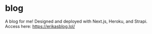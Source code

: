 # blog
 
A blog for me! Designed and deployed with Next.js, Heroku, and Strapi.
Access here: https://erikasblog.lol/

